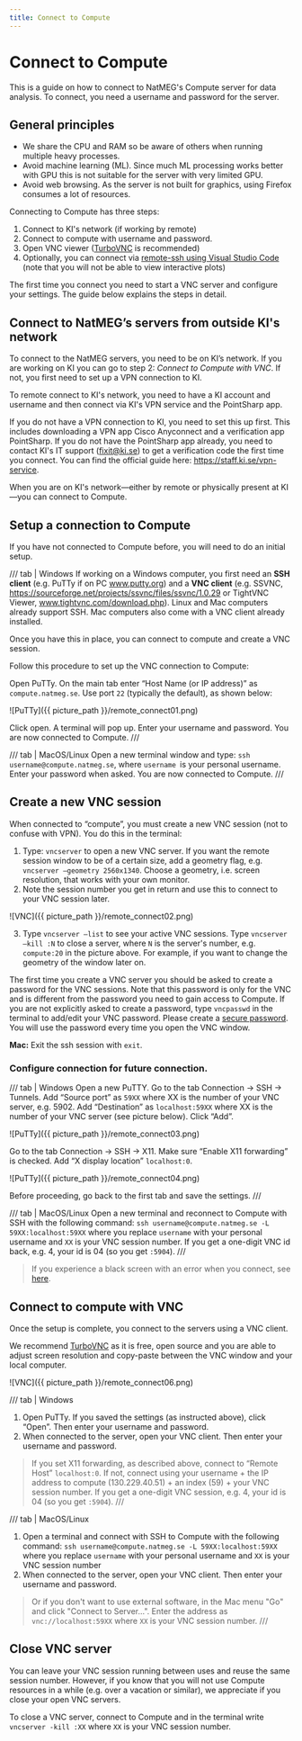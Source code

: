 ```yaml
---
title: Connect to Compute
---
```


# Connect to Compute

This is a guide on how to connect to NatMEG's Compute server for data analysis. To connect, you need a username and password for the server.

## General principles
- We share the CPU and RAM so be aware of others when running multiple heavy processes.
- Avoid machine learning (ML). Since much ML processing works better with GPU this is not suitable for the server with very limited GPU.
- Avoid web browsing. As the server is not built for graphics, using Firefox consumes a lot of resources.

Connecting to Compute has three steps:

1. Connect to KI's network (if working by remote)
2. Connect to compute with username and password.
3. Open VNC viewer ([TurboVNC](https://www.turbovnc.org) is recommended)
4. Optionally, you can connect via [remote-ssh using Visual Studio Code](https://code.visualstudio.com/docs/remote/ssh) (note that you will not be able to view interactive plots)

The first time you connect you need to start a VNC server and configure your settings. The guide below explains the steps in detail.

## Connect to NatMEG’s servers from outside KI's network
To connect to the NatMEG servers, you need to be on KI’s network. If you are working on KI you can go to step 2: *Connect to Compute with VNC*. If not, you first need to set up a VPN connection to KI.

To remote connect to KI's network, you need to have a KI account and username and then connect via KI's VPN service and the PointSharp app.

If you do not have a VPN connection to KI, you need to set this up first. This includes downloading a VPN app Cisco Anyconnect and a verification app PointSharp. If you do not have the PointSharp app already, you need to contact KI's IT support (fixit@ki.se) to get a verification code the first time you connect. You can find the official guide here: https://staff.ki.se/vpn-service.

When you are on KI's network—either by remote or physically present at KI—you can connect to Compute.

## Setup a connection to Compute
If you have not connected to Compute before, you will need to do an initial setup.

/// tab | Windows
If working on a Windows computer, you first need an **SSH client** (e.g. PuTTy if on PC www.putty.org) and a **VNC client** (e.g. SSVNC, https://sourceforge.net/projects/ssvnc/files/ssvnc/1.0.29 or TightVNC Viewer, www.tightvnc.com/download.php). Linux and Mac computers already support SSH. Mac computers also come with a VNC client already installed.

Once you have this in place, you can connect to compute and create a VNC session.

Follow this procedure to set up the VNC connection to Compute:

Open PuTTy. On the main tab enter “Host Name (or IP address)” as `compute.natmeg.se`. Use port `22` (typically the default), as shown below:

![PuTTy]({{ picture_path }}/remote_connect01.png)

Click open. A terminal will pop up. Enter your username and password. You are now connected to Compute.
///

/// tab | MacOS/Linux
Open a new terminal window and type: `ssh username@compute.natmeg.se`, where `username `is your personal username. Enter your password when asked. You are now connected to Compute.
///

## Create a new VNC session
When connected to “compute”, you must create a new VNC session (not to confuse with VPN). You do this in the terminal:

1. Type: `vncserver` to open a new VNC server. If you want the remote session window to be of a certain size, add a geometry flag, e.g. `vncserver –geometry 2560x1340`. Choose a geometry, i.e. screen resolution, that works with your own monitor.
2. Note the session number you get in return and use this to connect to your VNC session later.

![VNC]({{ picture_path }}/remote_connect02.png)

3. Type `vncserver –list` to see your active VNC sessions. Type `vncserver –kill :N` to close a server, where `N` is the server's number, e.g. `compute:20` in the picture above. For example, if you want to change the geometry of the window later on.

The first time you create a VNC server you should be asked to create a password for the VNC sessions. Note that this password is only for the VNC and is different from the password you need to gain access to Compute. If you are not explicitly asked to create a password, type `vncpasswd` in the terminal to add/edit your VNC password. Please create a [secure password](https://vpnoverview.com/internet-safety/secure-browsing/secure-passwords/). You will use the password every time you open the VNC window.

**Mac:** Exit the ssh session with `exit`.

### Configure connection for future connection.

/// tab | Windows
Open a new PuTTY. Go to the tab  Connection -> SSH -> Tunnels. Add “Source port” as `59XX` where XX is the number of your VNC server, e.g. 5902. Add “Destination” as `localhost:59XX` where XX is the number of your VNC server (see picture below). Click “Add”.

![PuTTy]({{ picture_path }}/remote_connect03.png)
 
Go to the tab Connection -> SSH -> X11. Make sure “Enable X11 forwarding” is checked. Add “X display location” `localhost:0`.
 
![PuTTy]({{ picture_path }}/remote_connect04.png)

Before proceeding, go back to the first tab and save the settings.
///

/// tab | MacOS/Linux
Open a new terminal and reconnect to Compute with SSH with the following command: `ssh username@compute.natmeg.se -L 59XX:localhost:59XX` where you replace `username` with your personal username and `XX` is your VNC session number. If you get a one-digit VNC id back, e.g. 4, your id is 04 (so you get `:5904`).
///

> If you experience a black screen with an error when you connect, see [here](../troubleshooting/VNC-black-screen-error.md).

## Connect to compute with VNC
Once the setup is complete, you connect to the servers using a VNC client.

We recommend [TurboVNC](https://github.com/TurboVNC/turbovnc/releases) as it is free, open source and you are able to adjust screen resolution and copy-paste between the VNC window and your local computer.

![VNC]({{ picture_path }}/remote_connect06.png)

/// tab | Windows
1. Open PuTTy. If you saved the settings (as instructed above), click “Open”. Then enter your username and password. 
2. When connected to the server, open your VNC client. Then enter your username and password.
> If you set X11 forwarding, as described above, connect to “Remote Host” `localhost:0`. If not, connect using your username + the IP address to compute (130.229.40.51) + an index (59) + your VNC session number. If you get a one-digit VNC session, e.g. 4, your id is 04 (so you get `:5904`).
///

/// tab | MacOS/Linux

1. Open a terminal and connect with SSH to Compute with the following command: `ssh username@compute.natmeg.se -L 59XX:localhost:59XX` where you replace `username` with your personal username and `XX` is your VNC session number
2. When connected to the server, open your VNC client. Then enter your username and password.

> Or if you don't want to use external software, in the Mac menu "Go" and click "Connect to Server...". Enter the address as `vnc://localhost:59XX` where `XX` is your VNC session number.
///

## Close VNC server
You can leave your VNC session running between uses and reuse the same session number. However, if you know that you will not use Compute resources in a while (e.g. over a vacation or similar), we appreciate if you close your open VNC servers. 

To close a VNC server, connect to Compute and in the terminal write `vncserver -kill :XX` where `XX` is your VNC session number.
